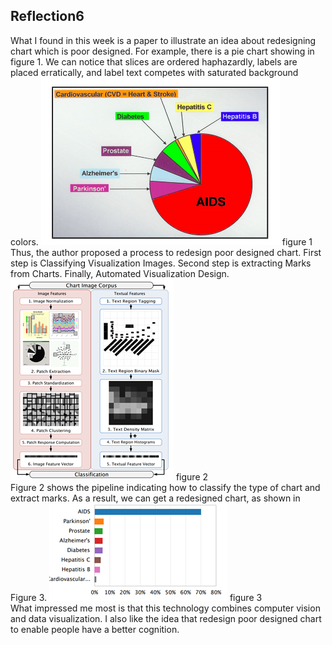 ## Reflection6
What I found in this week is a paper to illustrate an idea about redesigning chart which is poor designed. For example, there is a pie chart showing in figure 1. We can notice that slices are ordered haphazardly, labels are placed erratically, and label text competes with saturated background colors. 
![img](img/reflection6-1.png)
figure 1<br>
Thus, the author proposed a process to redesign poor designed chart. First step is Classifying Visualization Images. Second step is extracting Marks from Charts. Finally, Automated Visualization Design. 
![img](img/reflection6-2.png)
figure 2<br>
Figure 2 shows the pipeline indicating how to classify the type of chart and extract marks.
As a result, we can get a redesigned chart, as shown in Figure 3.
![img](img/reflection6-3.png)
figure 3<br>
What impressed me most is that this technology combines computer vision and data visualization. I also like the idea that redesign poor designed chart to enable people have a better cognition. 

